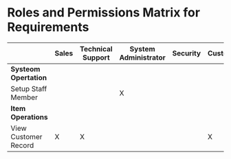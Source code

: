 # Roles and Permissions Matrix for Requirements

|                        | Sales | Technical Support | System Administrator | Security | Customers |
| ---------------------- | ----- | ----------------- | -------------------- | -------- | ----------|
| **Systeom Opertation** |       |                   |                      |          |           |
| Setup Staff Member     |       |                   |           X          |          |           |
| **Item Operations**    |       |                   |                      |          |           |
| View Customer Record   |   X   |        X          |                      |          |     X     |
